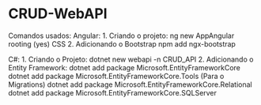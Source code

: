 # CRUD-WebAPI

Comandos usados:
  Angular:
    1. Criando o projeto:
      ng new AppAngular
        rooting (yes)
        CSS
    2. Adicionando o Bootstrap
      npm add ngx-bootstrap
      
  C#: 
    1. Criando o Projeto:
      dotnet new webapi -n CRUD_API
    2. Adicionando o Entity Framework:
      dotnet add package Microsoft.EntityFrameworkCore
      dotnet add package Microsoft.EntityFrameworkCore.Tools (Para o Migrations)
      dotnet add package Microsoft.EntityFrameworkCore.Relational
      dotnet add package Microsoft.EntityFrameworkCore.SQLServer
